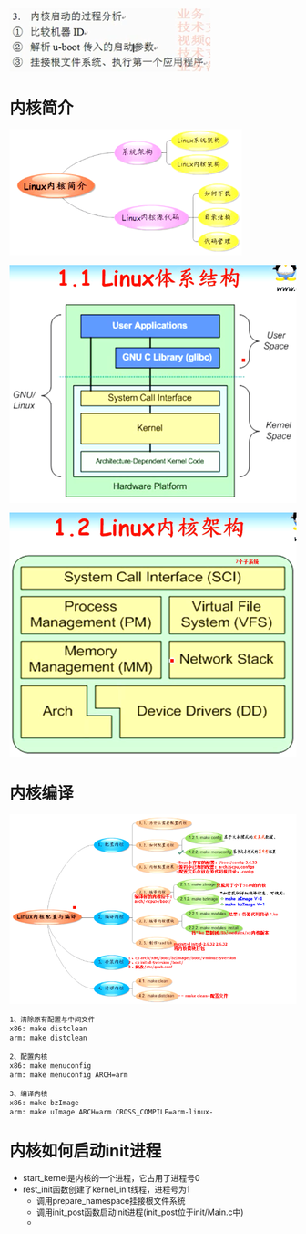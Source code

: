 ![](../photo/Pasted%20image%2020230428191235.png)

# 内核简介
![](../photo/Pasted%20image%2020230502143052.png)

![](../photo/Pasted%20image%2020230502143132.png)

![](../photo/Pasted%20image%2020230502143122.png)
# 内核编译
![](../photo/Pasted%20image%2020230502152312.png)
```
1、清除原有配置与中间文件
x86: make distclean
arm: make distclean

2、配置内核
x86: make menuconfig 
arm: make menuconfig ARCH=arm

3、编译内核
x86: make bzImage
arm: make uImage ARCH=arm CROSS_COMPILE=arm-linux-
```
# 内核如何启动init进程
- start_kernel是内核的一个进程，它占用了进程号0
- rest_init函数创建了kernel_init线程，进程号为1
	- 调用prepare_namespace挂接根文件系统
	- 调用init_post函数启动init进程(init_post位于init/Main.c中)
	- 